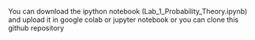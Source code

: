 You can download the ipython notebook (Lab_1_Probability_Theory.ipynb) and upload it in google colab or jupyter notebook or you can clone this github repository
